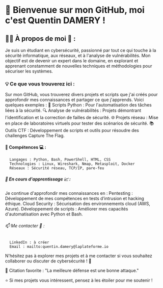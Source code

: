 # 👋 Bienvenue sur mon GitHub, moi c'est Quentin DAMERY !

## 👨‍💻 À propos de moi 👀 :
Je suis un étudiant en cybersécurité, passionné par tout ce qui touche à la sécurité informatique, aux réseaux, et à l'analyse de vulnérabilités. Mon objectif est de devenir un expert dans le domaine, en explorant et apprenant constamment de nouvelles techniques et méthodologies pour sécuriser les systèmes.

### 💡 Ce que vous trouverez ici :
Sur mon GitHub, vous trouverez divers projets et scripts que j'ai créés pour approfondir mes connaissances et partager ce que j'apprends. Voici quelques exemples :
      📂 Scripts Python : Pour l'automatisation des tâches liées à la sécurité.
      🔍 Analyse de vulnérabilités : Projets démontrant l'identification et la correction de failles de sécurité.
      🌐 Projets réseau : Mise en place de laboratoires virtuels pour tester des scénarios de sécurité.
      📚 Outils CTF : Développement de scripts et outils pour résoudre des challenges Capture The Flag.

#### 🚀 Compétences 💻 :
      Langages : Python, Bash, PowerShell, HTML, CSS
      Technologies : Linux, Wireshark, Nmap, Metasploit, Docker
      Réseaux : Sécurité réseau, TCP/IP, pare-feu
      
##### 🌱 En cours d'apprentissage 📈 :
Je continue d'approfondir mes connaissances en :
      Pentesting : Développement de mes compétences en tests d’intrusion et hacking éthique.
      Cloud Security : Sécurisation des environnements cloud (AWS, Azure).
      Développement de scripts : Améliorer mes capacités d'automatisation avec Python et Bash.
      
###### 📫 Me contacter 🔗 :
      LinkedIn : à créer
      Email : mailto:quentin.damery@laplateforme.io
      
N'hésitez pas à explorer mes projets et à me contacter si vous souhaitez collaborer ou discuter de cybersécurité ! 💬

📜 Citation favorite :
"La meilleure défense est une bonne attaque."

⭐️ Si mes projets vous intéressent, pensez à les étoiler pour me soutenir !
